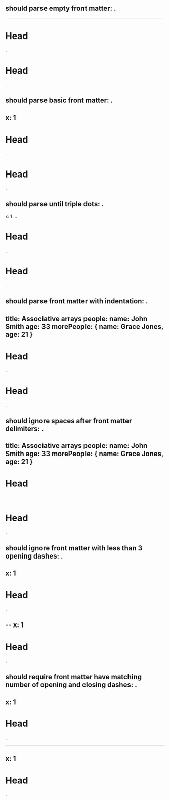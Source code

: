 
should parse empty front matter:
.
---
---
# Head
.

<h1>Head</h1>
.


should parse basic front matter:
.
---
x: 1
---
# Head
.

<h1>Head</h1>
.

should parse until triple dots:
.
---
x: 1
...
# Head
.

<h1>Head</h1>
.

should parse front matter with indentation:
.
---
title: Associative arrays
people:
    name: John Smith
    age: 33
morePeople: { name: Grace Jones, age: 21 }
---
# Head
.

<h1>Head</h1>
.

should ignore spaces after front matter delimiters:
.
---
title: Associative arrays
people:
    name: John Smith
    age: 33
morePeople: { name: Grace Jones, age: 21 }
---
# Head
.

<h1>Head</h1>
.

should ignore front matter with less than 3 opening dashes:
.
--
x: 1
--
# Head
.
<h2>--
x: 1</h2>
<h1>Head</h1>
.

should require front matter have matching number of opening and closing dashes:
.
----
x: 1
---
# Head
.
<hr>
<h2>x: 1</h2>
<h1>Head</h1>
.
